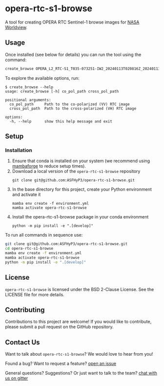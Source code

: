 # opera-rtc-s1-browse

A tool for creating OPERA RTC Sentinel-1 browse images for [NASA Worldview](https://worldview.earthdata.nasa.gov).

## Usage
Once installed (see below for details) you can run the tool using the command:
```bash
create_browse OPERA_L2_RTC-S1_T035-073251-IW2_20240113T020816Z_20240113T113128Z_S1A_30_v1.0_VV.tif OPERA_L2_RTC-S1_T035-073251-IW2_20240113T020816Z_20240113T113128Z_S1A_30_v1.0_VH.tif
```

To explore the available options, run:
```
$ create_browse --help
usage: create_browse [-h] co_pol_path cross_pol_path

positional arguments:
  co_pol_path     Path to the co-polarized (VV) RTC image
  cross_pol_path  Path to the cross-polarized (VH) RTC image

options:
  -h, --help      show this help message and exit
```

## Setup
### Installation
1. Ensure that conda is installed on your system (we recommend using [mambaforge](https://github.com/conda-forge/miniforge#mambaforge) to reduce setup times).
2. Download a local version of the `opera-rtc-s1-browse` repository
   ```
   git clone git@github.com:ASFHyP3/opera-rtc-s1-browse.git
   ```
3. In the base directory for this project, create your Python environment and activate it
   ```
   mamba env create -f environment.yml
   mamba activate opera-rtc-s1-browse
   ```
5. Install the opera-rtc-s1-browse package in your conda environment
   ```
   python -m pip install -e ".[develop]"
   ```

To run all commands in sequence use:
```bash
git clone git@github.com:ASFHyP3/opera-rtc-s1-browse.git
cd opera-rtc-s1-browse
mamba env create -f environment.yml
mamba activate opera-rtc-s1-browse
python -m pip install -e ".[develop]"
```

## License
`opera-rtc-s1-browse` is licensed under the BSD 2-Clause License. See the LICENSE file for more details.

## Contributing
Contributions to this project are welcome! If you would like to contribute, please submit a pull request on the GitHub repository.

## Contact Us
Want to talk about `opera-rtc-s1-browse`? We would love to hear from you!

Found a bug? Want to request a feature?
[open an issue](https://github.com/ASFHyP3/opera-rtc-s1-browse/issues/new)

General questions? Suggestions? Or just want to talk to the team?
[chat with us on gitter](https://gitter.im/ASFHyP3/community)
